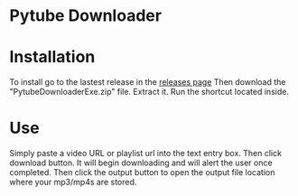 # Pytube Downloader

# Installation
To install go to the lastest release in the [releases page](https://github.com/Grey03/Pytube-Downloader/releases)
Then download the "PytubeDownloaderExe.zip" file. 
Extract it.
Run the shortcut located inside.

# Use
Simply paste a video URL or playlist url into the text entry box.
Then click download button.
It will begin downloading and will alert the user once completed.
Then click the output button to open the output file location where your mp3/mp4s are stored.
